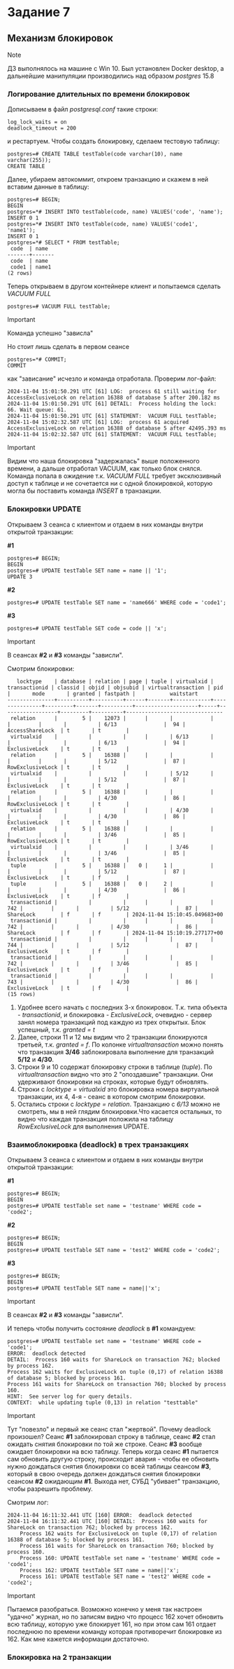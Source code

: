 # Задание 7
## Механизм блокировок
> [!NOTE]
> ДЗ выполнялось на машине с Win 10. Был установлен Docker desktop, а дальнейшие манипуляции производились над образом *postgres* 15.8
### Логирование длительных по времени блокировок
Дописываем в файл *postgresql.conf* такие строки:
```
log_lock_waits = on
deadlock_timeout = 200
```
и рестартуем. Чтобы создать блокировку, сделаем тестовую таблицу:
```
postgres=# CREATE TABLE testTable(code varchar(10), name varchar(255));
CREATE TABLE
```
Далее, убираем автокоммит, откроем транзакцию и скажем в ней вставим данные в таблицу:
```
postgres=# BEGIN;
BEGIN
postgres=*# INSERT INTO testTable(code, name) VALUES('code', 'name');
INSERT 0 1
postgres=*# INSERT INTO testTable(code, name) VALUES('code1', 'name1');
INSERT 0 1
postgres=*# SELECT * FROM testTable;
 code  | name  
-------+-------
 code  | name
 code1 | name1
(2 rows)
```
Теперь открываем в другом контейнере клиент и попытаемся сделать *VACUUM FULL*
```
postgres=# VACUUM FULL testTable;
```
> [!IMPORTANT]
> Команда успешно "зависла"

Но стоит лишь сделать в первом сеансе 
```
postgres=*# COMMIT;
COMMIT
```
как "зависание" исчезло и команда отработала. Проверим лог-файл:
```
2024-11-04 15:01:50.291 UTC [61] LOG:  process 61 still waiting for AccessExclusiveLock on relation 16388 of database 5 after 200.182 ms
2024-11-04 15:01:50.291 UTC [61] DETAIL:  Process holding the lock: 66. Wait queue: 61.
2024-11-04 15:01:50.291 UTC [61] STATEMENT:  VACUUM FULL testTable;
2024-11-04 15:02:32.587 UTC [61] LOG:  process 61 acquired AccessExclusiveLock on relation 16388 of database 5 after 42495.393 ms
2024-11-04 15:02:32.587 UTC [61] STATEMENT:  VACUUM FULL testTable;
```
> [!IMPORTANT]
> Видим что наша блокировка "задержалась" выше положенного времени, а дальше отработал VACUUM, как только блок снялся. Команда попала в ожидение т.к. *VACUUM FULL* требует эксклюзивный доступ к таблице и не сочетается ни с одной блокировкой, которую могла бы поставить команда *INSERT* в транзакции.

### Блокировки UPDATE
Открываем 3 сеанса с клиентом и отдаем в них команды внутри открытой транзакции:

**#1**
```
postgres=# BEGIN;
BEGIN
postgres=# UPDATE testTable SET name = name || '1';
UPDATE 3
```
**#2**
```
postgres=# UPDATE testTable SET name = 'name666' WHERE code = 'code1';
```
**#3**
```
postgres=# UPDATE testTable SET code = code || 'x';
```
> [!IMPORTANT]
> В сеансах **#2** и **#3** команды "зависли".

Смотрим блокировки:
```
   locktype    | database | relation | page | tuple | virtualxid | transactionid | classid | objid | objsubid | virtualtransaction | pid |       mode       | granted | fastpath |           waitstart           
---------------+----------+----------+------+-------+------------+---------------+---------+-------+----------+--------------------+-----+------------------+---------+----------+-------------------------------
 relation      |        5 |    12073 |      |       |            |               |         |       |          | 6/13               |  94 | AccessShareLock  | t       | t        | 
 virtualxid    |          |          |      |       | 6/13       |               |         |       |          | 6/13               |  94 | ExclusiveLock    | t       | t        | 
 relation      |        5 |    16388 |      |       |            |               |         |       |          | 5/12               |  87 | RowExclusiveLock | t       | t        | 
 virtualxid    |          |          |      |       | 5/12       |               |         |       |          | 5/12               |  87 | ExclusiveLock    | t       | t        | 
 relation      |        5 |    16388 |      |       |            |               |         |       |          | 4/30               |  86 | RowExclusiveLock | t       | t        | 
 virtualxid    |          |          |      |       | 4/30       |               |         |       |          | 4/30               |  86 | ExclusiveLock    | t       | t        | 
 relation      |        5 |    16388 |      |       |            |               |         |       |          | 3/46               |  85 | RowExclusiveLock | t       | t        | 
 virtualxid    |          |          |      |       | 3/46       |               |         |       |          | 3/46               |  85 | ExclusiveLock    | t       | t        | 
 tuple         |        5 |    16388 |    0 |     1 |            |               |         |       |          | 5/12               |  87 | ExclusiveLock    | t       | f        | 
 tuple         |        5 |    16388 |    0 |     2 |            |               |         |       |          | 4/30               |  86 | ExclusiveLock    | t       | f        | 
 transactionid |          |          |      |       |            |           742 |         |       |          | 5/12               |  87 | ShareLock        | f       | f        | 2024-11-04 15:10:45.049683+00
 transactionid |          |          |      |       |            |           742 |         |       |          | 4/30               |  86 | ShareLock        | f       | f        | 2024-11-04 15:10:19.277177+00
 transactionid |          |          |      |       |            |           744 |         |       |          | 5/12               |  87 | ExclusiveLock    | t       | f        | 
 transactionid |          |          |      |       |            |           742 |         |       |          | 3/46               |  85 | ExclusiveLock    | t       | f        | 
 transactionid |          |          |      |       |            |           743 |         |       |          | 4/30               |  86 | ExclusiveLock    | t       | f        | 
(15 rows)
```
1. Удобнее всего начать с последних 3-х блокировок. Т.к. типа объекта - *transactionid*, и блокировка - *ExclusiveLock*, очевидно - сервер занял номера транзакций под каждую из трех открытых. Блок успешный, т.к. *granted = t*
2. Далее, строки 11 и 12 мы видим что 2 транзакции блокируются третьей, т.к. *granted = f*. По колонке *virtualtransaction* можно понять что транзакция **3/46** заблокировала выполнение для транзакций **5/12** и **4/30**.
3. Строки 9 и 10 содержат блокировку строки в таблице (*tuple*). По *virtualtransaction* видно что это 2 "опоздавшие" транзакции. Они удерживают блокировки на строках, которые будут обновлять.
4. Строки с  *locktype = virtualxid* это блокировка номера виртуальной транзакции, их 4, 4-я - сеанс в котором смотрим блокировки.
5. Остались строки с *locktype = relation*. Транзакцию с *6/13* можно не смотреть, мы в ней глядим блокировки.Что касается остальных, то видно что каждая транзакция положила на таблицу *RowExclusiveLock* для выполнения UPDATE.
### Взаимоблокировка (deadlock) в трех транзакциях
Открываем 3 сеанса с клиентом и отдаем в них команды внутри открытой транзакции:

**#1**
```
postgres=# BEGIN;
BEGIN
postgres=# UPDATE testTable set name = 'testname' WHERE code = 'code2';
```
**#2**
```
postgres=# BEGIN;
BEGIN
postgres=# UPDATE testTable SET name = 'test2' WHERE code = 'code2';
```
**#3**
```
postgres=# BEGIN;
BEGIN
postgres=# UPDATE testTable SET name = name||'x';
```
> [!IMPORTANT]
> В сеансах **#2** и **#3** команды "зависли".

И теперь чтобы получить состояние *deadlock* в **#1** командуем:
```
postgres=# UPDATE testTable set name = 'testname' WHERE code = 'code1';
ERROR:  deadlock detected
DETAIL:  Process 160 waits for ShareLock on transaction 762; blocked by process 162.
Process 162 waits for ExclusiveLock on tuple (0,17) of relation 16388 of database 5; blocked by process 161.
Process 161 waits for ShareLock on transaction 760; blocked by process 160.
HINT:  See server log for query details.
CONTEXT:  while updating tuple (0,13) in relation "testtable"
```
> [!IMPORTANT]
> Тут "повезло" и первый же сеанс стал "жертвой". Почему deadlock произошел? Сеанс **#1** заблокировал строку в таблице, сеанс **#2** стал ожидать снятия блокировки по той же строке. Сеанс **#3** вообще ожидает блокировки на всю таблицу.
> Теперь когда сеанс **#1** пытается сам обновить другую строку, происходит авария - чтобы ее обновить нужно дождаться снятия блокировки со всей таблицы сеансом **#3**, который в свою очередь должен дождаться снятия блокировки сеансом **#2** ожидающим **#1**. Выхода нет, СУБД "убивает" транзакцию, чтобы разрешить проблему.

Смотрим лог:
```
2024-11-04 16:11:32.441 UTC [160] ERROR:  deadlock detected
2024-11-04 16:11:32.441 UTC [160] DETAIL:  Process 160 waits for ShareLock on transaction 762; blocked by process 162.
	Process 162 waits for ExclusiveLock on tuple (0,17) of relation 16388 of database 5; blocked by process 161.
	Process 161 waits for ShareLock on transaction 760; blocked by process 160.
	Process 160: UPDATE testTable set name = 'testname' WHERE code = 'code1';
	Process 162: UPDATE testTable SET name = name||'x';
	Process 161: UPDATE testTable SET name = 'test2' WHERE code = 'code2';
```
> [!IMPORTANT]
> Пытаемся разобраться. Возможно конечно у меня так настроен "удачно" журнал, но по записям видно что процесс 162 хочет обновить всю таблицу, которую уже блокирует 161, но при этом сам 161 отдает последнюю по времени команду которая противоречит блокировке из 162. Как мне кажется информации достаточно.

 ### Блокировка на 2 транзакции
 
